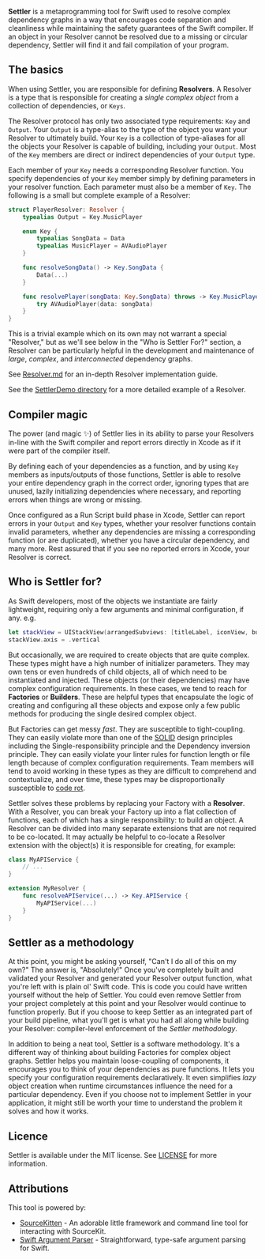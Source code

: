 **Settler** is a metaprogramming tool for Swift used to resolve complex dependency graphs in a way that encourages code separation and cleanliness while maintaining the safety guarantees of the Swift compiler. If an object in your Resolver cannot be resolved due to a missing or circular dependency, Settler will find it and fail compilation of your program.

## The basics

When using Settler, you are responsible for defining **Resolvers**. A Resolver is a type that is responsible for creating a _single complex object_ from a collection of dependencies, or `Keys`.

The Resolver protocol has only two associated type requirements: `Key` and `Output`. Your `Output` is a type-alias to the type of the object you want your Resolver to ultimately build. Your `Key` is a collection of type-aliases for all the objects your Resolver is capable of building, including your `Output`. Most of the `Key` members are direct or indirect dependencies of your `Output` type.

Each member of your `Key` needs a corresponding Resolver function. You specify dependencies of your `Key` member simply by defining parameters in your resolver function. Each parameter must also be a member of `Key`. The following is a small but complete example of a Resolver:

```swift
struct PlayerResolver: Resolver {
    typealias Output = Key.MusicPlayer

    enum Key {
        typealias SongData = Data
        typealias MusicPlayer = AVAudioPlayer
    }

    func resolveSongData() -> Key.SongData {
        Data(...)
    }

    func resolvePlayer(songData: Key.SongData) throws -> Key.MusicPlayer {
        try AVAudioPlayer(data: songData)
    }
}
```

This is a trivial example which on its own may not warrant a special "Resolver," but as we'll see below in the "Who is Settler For?" section, a Resolver can be particularly helpful in the development and maintenance of _large_, _complex_, and _interconnected_ dependency graphs.

See [Resolver.md](https://github.com/daltonclaybrook/Settler/blob/main/Resolver.md) for an in-depth Resolver implementation guide.

See the [SettlerDemo directory](https://github.com/daltonclaybrook/Settler/tree/main/Sources/SettlerDemo) for a more detailed example of a Resolver.

## Compiler magic

The power (and magic ✨) of Settler lies in its ability to parse your Resolvers in-line with the Swift compiler and report errors directly in Xcode as if it were part of the compiler itself.

By defining each of your dependencies as a function, and by using `Key` members as inputs/outputs of those functions, Settler is able to resolve your entire dependency graph in the correct order, ignoring types that are unused, lazily initializing dependencies where necessary, and reporting errors when things are wrong or missing.

Once configured as a Run Script build phase in Xcode, Settler can report errors in your `Output` and `Key` types, whether your resolver functions contain invalid parameters, whether any dependencies are missing a corresponding function (or are duplicated), whether you have a circular dependency, and many more. Rest assured that if you see no reported errors in Xcode, your Resolver is correct.

## Who is Settler for?

As Swift developers, most of the objects we instantiate are fairly lightweight, requiring only a few arguments and minimal configuration, if any. e.g.

```swift
let stackView = UIStackView(arrangedSubviews: [titleLabel, iconView, button])
stackView.axis = .vertical
```

But occasionally, we are required to create objects that are quite complex. These types might have a high number of initializer parameters. They may own tens or even hundreds of child objects, all of which need to be instantiated and injected. These objects (or their dependencies) may have complex configuration requirements. In these cases, we tend to reach for **Factories** or **Builders**. These are helpful types that encapsulate the logic of creating and configuring all these objects and expose only a few public methods for producing the single desired complex object.

But Factories can get messy _fast_. They are susceptible to tight-coupling. They can easily violate more than one of the [SOLID](https://en.wikipedia.org/wiki/SOLID) design principles including the Single-responsibility principle and the Dependency inversion principle. They can easily violate your linter rules for function length or file length because of complex configuration requirements. Team members will tend to avoid working in these types as they are difficult to comprehend and contextualize, and over time, these types may be disproportionally susceptible to [code rot](https://en.wikipedia.org/wiki/Software_rot).

Settler solves these problems by replacing your Factory with a **Resolver**. With a Resolver, you can break your Factory up into a flat collection of functions, each of which has a single responsibility: to build an object. A Resolver can be divided into many separate extensions that are not required to be co-located. It may actually be helpful to co-locate a Resolver extension with the object(s) it is responsible for creating, for example:

```swift
class MyAPIService {
    // ...
}

extension MyResolver {
    func resolveAPIService(...) -> Key.APIService {
        MyAPIService(...)
    }
}
```

## Settler as a methodology

At this point, you might be asking yourself, "Can't I do all of this on my own?" The answer is, "Absolutely!" Once you've completely built and validated your Resolver and generated your Resolver output function, what you're left with is plain ol' Swift code. This is code you could have written yourself without the help of Settler. You could even remove Settler from your project completely at this point and your Resolver would continue to function properly. But if you choose to keep Settler as an integrated part of your build pipeline, what you'll get is what you had all along while building your Resolver: compiler-level enforcement of the _Settler methodology_.

In addition to being a neat tool, Settler is a software methodology. It's a different way of thinking about building Factories for complex object graphs. Settler helps you maintain loose-coupling of components, it encourages you to think of your dependencies as pure functions. It lets you specify your configuration requirements declaratively. It even simplifies _lazy_ object creation when runtime circumstances influence the need for a particular dependency. Even if you choose not to implement Settler in your application, it might still be worth your time to understand the problem it solves and how it works.

## Licence

Settler is available under the MIT license. See [LICENSE](https://github.com/daltonclaybrook/Settler/blob/main/LICENSE) for more information.

## Attributions

This tool is powered by:

* [SourceKitten](https://github.com/jpsim/SourceKitten) - An adorable little framework and command line tool for interacting with SourceKit.
* [Swift Argument Parser](https://github.com/apple/swift-argument-parser) - Straightforward, type-safe argument parsing for Swift.
